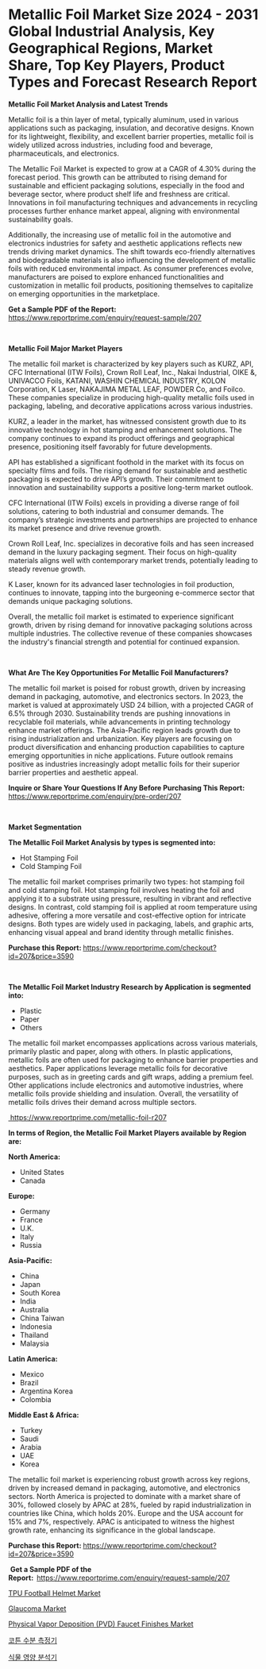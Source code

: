 <p><h1>Metallic Foil Market Size 2024 - 2031 Global Industrial Analysis, Key Geographical Regions, Market Share, Top Key Players, Product Types and Forecast Research Report</h1></p><p><strong>Metallic Foil Market Analysis and Latest Trends</strong></p>
<p><p>Metallic foil is a thin layer of metal, typically aluminum, used in various applications such as packaging, insulation, and decorative designs. Known for its lightweight, flexibility, and excellent barrier properties, metallic foil is widely utilized across industries, including food and beverage, pharmaceuticals, and electronics. </p><p>The Metallic Foil Market is expected to grow at a CAGR of 4.30% during the forecast period. This growth can be attributed to rising demand for sustainable and efficient packaging solutions, especially in the food and beverage sector, where product shelf life and freshness are critical. Innovations in foil manufacturing techniques and advancements in recycling processes further enhance market appeal, aligning with environmental sustainability goals. </p><p>Additionally, the increasing use of metallic foil in the automotive and electronics industries for safety and aesthetic applications reflects new trends driving market dynamics. The shift towards eco-friendly alternatives and biodegradable materials is also influencing the development of metallic foils with reduced environmental impact. As consumer preferences evolve, manufacturers are poised to explore enhanced functionalities and customization in metallic foil products, positioning themselves to capitalize on emerging opportunities in the marketplace.</p></p>
<p><strong>Get a Sample PDF of the Report:&nbsp;</strong> <a href="https://www.reportprime.com/enquiry/request-sample/207">https://www.reportprime.com/enquiry/request-sample/207</a></p>
<p>&nbsp;</p>
<p><strong>Metallic Foil Major Market Players</strong></p>
<p><p>The metallic foil market is characterized by key players such as KURZ, API, CFC International (ITW Foils), Crown Roll Leaf, Inc., Nakai Industrial, OIKE &, UNIVACCO Foils, KATANI, WASHIN CHEMICAL INDUSTRY, KOLON Corporation, K Laser, NAKAJIMA METAL LEAF, POWDER Co, and Foilco. These companies specialize in producing high-quality metallic foils used in packaging, labeling, and decorative applications across various industries.</p><p>KURZ, a leader in the market, has witnessed consistent growth due to its innovative technology in hot stamping and enhancement solutions. The company continues to expand its product offerings and geographical presence, positioning itself favorably for future developments.</p><p>API has established a significant foothold in the market with its focus on specialty films and foils. The rising demand for sustainable and aesthetic packaging is expected to drive API’s growth. Their commitment to innovation and sustainability supports a positive long-term market outlook.</p><p>CFC International (ITW Foils) excels in providing a diverse range of foil solutions, catering to both industrial and consumer demands. The company’s strategic investments and partnerships are projected to enhance its market presence and drive revenue growth.</p><p>Crown Roll Leaf, Inc. specializes in decorative foils and has seen increased demand in the luxury packaging segment. Their focus on high-quality materials aligns well with contemporary market trends, potentially leading to steady revenue growth.</p><p>K Laser, known for its advanced laser technologies in foil production, continues to innovate, tapping into the burgeoning e-commerce sector that demands unique packaging solutions.</p><p>Overall, the metallic foil market is estimated to experience significant growth, driven by rising demand for innovative packaging solutions across multiple industries. The collective revenue of these companies showcases the industry's financial strength and potential for continued expansion.</p></p>
<p>&nbsp;</p>
<p><strong>What Are The Key Opportunities For Metallic Foil Manufacturers?</strong></p>
<p><p>The metallic foil market is poised for robust growth, driven by increasing demand in packaging, automotive, and electronics sectors. In 2023, the market is valued at approximately USD 24 billion, with a projected CAGR of 6.5% through 2030. Sustainability trends are pushing innovations in recyclable foil materials, while advancements in printing technology enhance market offerings. The Asia-Pacific region leads growth due to rising industrialization and urbanization. Key players are focusing on product diversification and enhancing production capabilities to capture emerging opportunities in niche applications. Future outlook remains positive as industries increasingly adopt metallic foils for their superior barrier properties and aesthetic appeal.</p></p>
<p><strong>Inquire or Share Your Questions If Any Before Purchasing This Report:</strong> <a href="https://www.reportprime.com/enquiry/pre-order/207">https://www.reportprime.com/enquiry/pre-order/207</a></p>
<p>&nbsp;</p>
<p><strong>Market Segmentation</strong></p>
<p><strong>The Metallic Foil Market Analysis by types is segmented into:</strong></p>
<p><ul><li>Hot Stamping Foil</li><li>Cold Stamping Foil</li></ul></p>
<p><p>The metallic foil market comprises primarily two types: hot stamping foil and cold stamping foil. Hot stamping foil involves heating the foil and applying it to a substrate using pressure, resulting in vibrant and reflective designs. In contrast, cold stamping foil is applied at room temperature using adhesive, offering a more versatile and cost-effective option for intricate designs. Both types are widely used in packaging, labels, and graphic arts, enhancing visual appeal and brand identity through metallic finishes.</p></p>
<p><strong>Purchase this Report:&nbsp;</strong><a href="https://www.reportprime.com/checkout?id=207&price=3590">https://www.reportprime.com/checkout?id=207&price=3590</a></p>
<p>&nbsp;</p>
<p><strong>The Metallic Foil Market Industry Research by Application is segmented into:</strong></p>
<p><ul><li>Plastic</li><li>Paper</li><li>Others</li></ul></p>
<p><p>The metallic foil market encompasses applications across various materials, primarily plastic and paper, along with others. In plastic applications, metallic foils are often used for packaging to enhance barrier properties and aesthetics. Paper applications leverage metallic foils for decorative purposes, such as in greeting cards and gift wraps, adding a premium feel. Other applications include electronics and automotive industries, where metallic foils provide shielding and insulation. Overall, the versatility of metallic foils drives their demand across multiple sectors.</p></p>
<p><a href="https://www.reportprime.com/metallic-foil-r207">&nbsp;https://www.reportprime.com/metallic-foil-r207</a></p>
<p><strong>In terms of Region, the Metallic Foil Market Players available by Region are:</strong></p>
<p>
    <p> <strong> North America: </strong>
        <ul>
            <li>United States</li>
            <li>Canada</li>
        </ul>
        </p> 
    <p> <strong> Europe: </strong>
        <ul>
            <li>Germany</li>
            <li>France</li>
            <li>U.K.</li>
            <li>Italy</li>
            <li>Russia</li>
        </ul>
        </p> 
    <p> <strong> Asia-Pacific: </strong>
        <ul>
            <li>China</li>
            <li>Japan</li>
            <li>South Korea</li>
            <li>India</li>
            <li>Australia</li>
            <li>China Taiwan</li>
            <li>Indonesia</li>
            <li>Thailand</li>
            <li>Malaysia</li>
        </ul>
        </p> 
    <p> <strong> Latin America: </strong>
        <ul>
            <li>Mexico</li>
            <li>Brazil</li>
            <li>Argentina Korea</li>
            <li>Colombia</li>
        </ul>
        </p> 
    <p> <strong> Middle East & Africa: </strong>
        <ul>
            <li>Turkey</li>
            <li>Saudi</li>
            <li>Arabia</li>
            <li>UAE</li>
            <li>Korea</li>
        </ul>
    </p>
    </p>
<p><p>The metallic foil market is experiencing robust growth across key regions, driven by increased demand in packaging, automotive, and electronics sectors. North America is projected to dominate with a market share of 30%, followed closely by APAC at 28%, fueled by rapid industrialization in countries like China, which holds 20%. Europe and the USA account for 15% and 7%, respectively. APAC is anticipated to witness the highest growth rate, enhancing its significance in the global landscape.</p></p>
<p><strong>Purchase this Report: </strong><a href="https://www.reportprime.com/checkout?id=207&price=3590">https://www.reportprime.com/checkout?id=207&price=3590</a></p>
<p>&nbsp;<strong>Get a Sample PDF of the Report:&nbsp;&nbsp;</strong><a href="https://www.reportprime.com/enquiry/request-sample/207">https://www.reportprime.com/enquiry/request-sample/207</a></p>
<p><strong></strong></p>
<p><p><a href="https://www.linkedin.com/pulse/global-tpu-football-helmet-market-status-2024-2031-forecast-qrn4e?trackingId=gf256oEuS5e0mjDc%2FngBNA%3D%3D">TPU Football Helmet Market</a></p><p><a href="https://medium.com/@valeriecruz61/global-glaucoma-market-sector-2024-2031-market-metrics-and-market-strategic-insights-e36aa45f6ea1">Glaucoma Market</a></p><p><a href="https://issuu.com/reportprime-2/docs/physical-vapor-deposition-pvd-fauce_28a59685afc500">Physical Vapor Deposition (PVD) Faucet Finishes Market</a></p><p><a href="https://medium.com/@kavonhansen21/%EC%A0%84%EC%84%B8%EA%B3%84-%EB%A9%B4%ED%99%94-%EC%8B%9C%EC%9E%A5%EC%9D%84-%EC%9C%84%ED%95%9C-%EC%88%98%EB%B6%84-%EC%B8%A1%EC%A0%95%EA%B8%B0-%EC%8B%9C%EC%9E%A5-%EC%A0%90%EC%9C%A0%EC%9C%A8-%EC%8B%9C%EC%9E%A5-%EB%8F%99%ED%96%A5-%EB%B0%8F-%ED%96%A5%ED%9B%84-%EC%84%B1%EC%9E%A5-%ED%83%90%EC%83%89-8850f1e001ee">코튼 수분 측정기</a></p><p><a href="https://medium.com/@kavonhansen21/%EC%8B%9D%EB%AC%BC-%EC%98%81%EC%96%91-%EB%B6%84%EC%84%9D%EA%B8%B0-%EC%8B%9C%EC%9E%A5-%EA%B8%80%EB%A1%9C%EB%B2%8C-%EB%B0%8F-%EC%A7%80%EC%97%AD-%EB%B6%84%EC%84%9D-%EC%B5%9C%EC%A2%85-%EC%82%AC%EC%9A%A9%EC%9E%90-%EC%A0%9C%ED%92%88-%EB%B0%8F-%EC%A7%80%EC%97%AD-%EC%A4%91%EC%8B%AC-%EB%B6%84%EC%84%9D-%EB%B0%8F-%EC%98%88%EC%B8%A1-2024-2031-5c9e88b78efb">식물 영양 분석기</a></p></p>